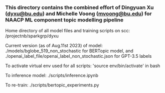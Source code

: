 ### This directory contains the combined effort of Dingyuan Xu (dyxu@bu.edu) and Michelle Voong (mvoong@bu.edu) for NAACP ML component topic modelling pipeline

Home directory of all model files and training scripts on scc: /projectnb/sparkgrp/dyxu

Current version (as of Aug.11st 2023) of model: 
./models/bglobe_519_non_stochastic for BERTopic model, and ./openai_label_file/openai_label_non_stochastic.json for GPT-3.5 labels

To activate virtual env used for all scripts: 'source env/bin/activate' in bash

To inference model: ./scripts/inference.ipynb

To re-train: ./scripts/bertopic_experiments.py


